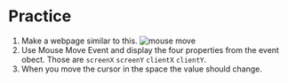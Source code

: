 # Practice

1. Make a webpage similar to this.
   ![mouse move](./assets/mouseMove.png)
2. Use Mouse Move Event and display the four properties from the event obect. Those are `screenX` `screenY` `clientX` `clientY`.
3. When you move the cursor in the space the value should change.
